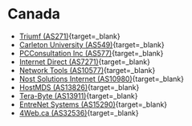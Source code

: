 # Canada

- [Triumf (AS271)](http://sitka.triumf.ca/cgi-bin/traceroute-tables){target=_blank}
- [Carleton University (AS549)](http://traceroute.physics.carleton.ca/cgi-bin/traceroute.pl){target=_blank}
- [PCConsultation Inc (AS577)](http://probe.pcconsultation.net/){target=_blank}
- [Internet Direct (AS7271)](http://www.corp.direct.ca/cgi-bin/nph-trace.cgi){target=_blank}
- [Network Tools (AS10577)](http://Network-Tools.com/){target=_blank}
- [Nost Solutions Internet (AS10980)](http://www.nost.net/nettools/){target=_blank}
- [HostMDS (AS13826)](http://nettools.melangia.com/){target=_blank}
- [Tera-Byte (AS13911)](http://www.tera-byte.com/cgi-bin/nph-trace){target=_blank}
- [EntreNet Systems (AS15290)](http://www.entrenet.com/trace_route.html){target=_blank}
- [4Web.ca (AS32536)](http://monitor.4web.net/cgi-bin/nph-trace.pl){target=_blank}
